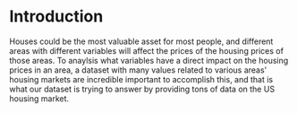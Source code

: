 # Introduction
Houses could be the most valuable asset for most people, and different areas with different variables will affect the prices of the housing prices of those areas. To anaylsis what variables have a direct impact on the housing prices in an area, a dataset with many values related to various areas' housing markets are incredible important to accomplish this, and that is what our dataset is trying to answer by providing tons of data on the US housing market.
